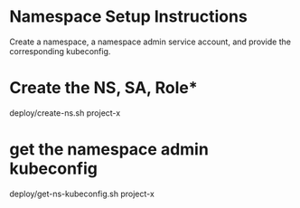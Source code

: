 # Namespace Setup Instructions
Create a namespace, a namespace admin service account, and provide the corresponding kubeconfig.

# Create the NS, SA, Role*
deploy/create-ns.sh project-x

# get the namespace admin kubeconfig
deploy/get-ns-kubeconfig.sh project-x